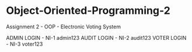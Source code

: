 # Object-Oriented-Programming-2
Assignment 2 - OOP - Electronic Voting System

ADMIN LOGIN -     NI-1   admin123
AUDIT LOGIN -     NI-2   audit123
VOTER LOGIN -     NI-3   voter123

